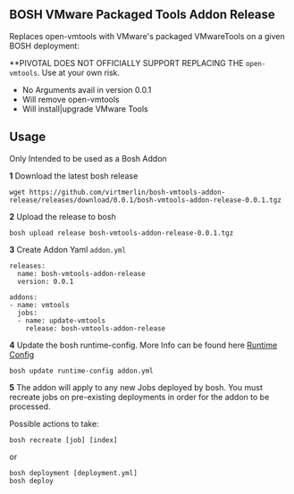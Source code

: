 ## BOSH VMware Packaged Tools Addon Release

Replaces open-vmtools with VMware's packaged VMwareTools on a given BOSH deployment:

**PIVOTAL DOES NOT OFFICIALLY SUPPORT REPLACING THE ```open-vmtools```.  Use at your own risk.

- No Arguments avail in version 0.0.1
- Will remove open-vmtools
- Will install|upgrade VMware Tools

## Usage

Only Intended to be used as a Bosh Addon

**1** Download the latest bosh release

```
wget https://github.com/virtmerlin/bosh-vmtools-addon-release/releases/download/0.0.1/bosh-vmtools-addon-release-0.0.1.tgz
```

**2** Upload the release to bosh

```
bosh upload release bosh-vmtools-addon-release-0.0.1.tgz
```

 
**3** Create Addon Yaml ```addon.yml```

```
releases:
  name: bosh-vmtools-addon-release
  version: 0.0.1
  
addons:
- name: vmtools
  jobs:
  - name: update-vmtools
    release: bosh-vmtools-addon-release
```

**4** Update the bosh runtime-config.  More Info can be found here [Runtime Config](https://bosh.io/docs/runtime-config.html)

```
bosh update runtime-config addon.yml
```

**5** The addon will apply to any new Jobs deployed by bosh.  You must recreate jobs on pre-existing deployments in order for the addon to be processed.

Possible actions to take:

```
bosh recreate [job] [index]
```

or 

```
bosh deployment [deployment.yml]
bosh deploy
```
 
